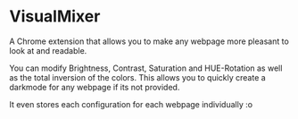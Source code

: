 # VisualMixer
A Chrome extension that allows you to make any webpage more pleasant to look at and readable.

You can modify Brightness, Contrast, Saturation and HUE-Rotation as well as the total inversion of the colors.
This allows you to quickly create a darkmode for any webpage if its not provided.

It even stores each configuration for each webpage individually :o


